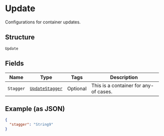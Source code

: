
# Update

Configurations for container updates.

## Structure

`Update`

## Fields

| Name | Type | Tags | Description |
|  --- | --- | --- | --- |
| `Stagger` | [`UpdateStagger`](../../doc/models/containers/update-stagger.md) | Optional | This is a container for any-of cases. |

## Example (as JSON)

```json
{
  "stagger": "String9"
}
```


